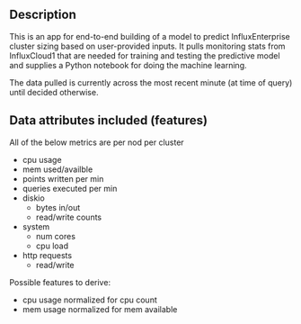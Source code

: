 ## Description
This is an app for end-to-end building of a model to predict InfluxEnterprise cluster sizing based on user-provided inputs.  It pulls monitoring stats from InfluxCloud1 that are needed for training and testing the predictive model and supplies a Python notebook for doing the machine learning.

The data pulled is currently across the most recent minute (at time of query) until decided otherwise.

## Data attributes included (features)
All of the below metrics are per nod per cluster
* cpu usage
* mem used/availble
* points written per min
* queries executed per min
* diskio
  - bytes in/out
  - read/write counts
* system
  - num cores
  - cpu load
* http requests
  - read/write


Possible features to derive:
* cpu usage normalized for cpu count
* mem usage normalized for mem available



